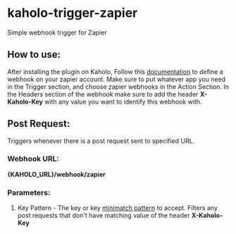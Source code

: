 # kaholo-trigger-zapier
Simple webhook trigger for Zapier

## How to use:
After installing the plugin on Kaholo,
Follow this [documentation](https://zapier.com/help/create/code-webhooks/send-webhooks-in-zaps) to define a webhook on your zapier account. 
Make sure to put whatever app you need in the Trigger section, and choose zapier webhooks in the Action Section.
In the Headers section of the webhook make sure to add the header **X-Kaholo-Key** with any value you want to identify this webhook with.

## Post Request:
Triggers whenever there is a post request sent to specified URL.

### Webhook URL:
**{KAHOLO_URL}/webhook/zapier**

### Parameters:
1. Key Pattern - The key or key [minimatch pattern](https://github.com/isaacs/minimatch#readme) to accept. Filters any post requests that don't have matching value of the header **X-Kaholo-Key**